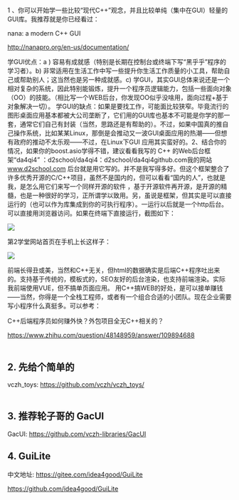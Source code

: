 #  


1 、你可以开始学一些比较“现代C++”观念，并且比较单纯（集中在GUI）轻量的GUI库。我推荐就是你已经看过：   

nana: a modern C++ GUI  

http://nanapro.org/en-us/documentation/          

学GUI优点：a ) 容易有成就感（特别是长期在控制台或终端下写“黑乎乎”程序的学习者）。b) 非常适用在生活工作中写一些提升你生活工作质量的小工具，帮助自己或帮助别人；这当然也是另一种成就感。c) 学GUI，其实GUI总体来说还是一个相对复杂的系统，因此特别能锻炼，提升一个程序员逻辑能力，包括一些面向对象（OO）的技能。（相比写一个WEB后台，你发现OO似乎没啥用，面向过程+基于对象解决一切）。   学GUI的缺点：如果是要找工作，可能面比较狭窄。毕竟流行的图形桌面应用基本都被大公司垄断了，它们用的GUI库也基本不可能是你学的那一套，通常它们自己有封装（当然，思路还是有帮助的）。不过，如果中国真的推自己操作系统，比如某某Linux，那倒是会推动又一波GUI桌面应用的热潮——但想有政府的推动不太乐观——不过，在Linux下GUI 应用其实蛮好的。2、结合你的情况，如果你的boost.asio学得不错，建议看看我写的 C++ 的Web后台框架“da4qi4” ：d2school/da4qi4：d2school/da4qi4​github.com我的网站 www.d2school.com 后台就是用它写的。并不是我写得多好。但这个框架整合了许多优秀开源的C/C++项目，虽然不是国内的，但可以看看“国内的人”，也就是我，是怎么用它们来写一个同样开源的软件 ，基于开源软件再开源，是开源的精髓，也是一种很好的学习，正所谓学以致用。另，虽说是框架，但其实是可以直接运行的（也可以作为库集成到你的可执行程序）。一运行以后就是一个http后台。可以直接用浏览器访问。如果在终端下直接运行，截图如下：

<!-- <img src="https://pic1.zhimg.com/50/v2-71ff79d0a92bc9aeacc76c7e208cea48_hd.jpg" data-rawwidth="918" data-rawheight="645" data-size="normal" data-caption="" data-default-watermark-src="https://pic3.zhimg.com/50/v2-b8644502d3f3ffd0659ecf7e9dd7cfe3_hd.jpg" class="origin_image zh-lightbox-thumb" width="918" data-original="https://pic1.zhimg.com/v2-71ff79d0a92bc9aeacc76c7e208cea48_r.jpg"/>        -->

![](https://pic1.zhimg.com/v2-71ff79d0a92bc9aeacc76c7e208cea48_r.jpg)  


第2学堂网站首页在手机上长这样子：    

<!-- <img src="https://pic4.zhimg.com/50/v2-2ab391a0e14a1e5bdfa55e4888858636_hd.jpg" data-rawwidth="1080" data-rawheight="2220" data-size="small" data-caption="" data-default-watermark-src="https://pic2.zhimg.com/50/v2-ddf892ec32b6399b3ed3d511fa57353c_hd.jpg" class="origin_image zh-lightbox-thumb" width="1080" data-original="https://pic4.zhimg.com/v2-2ab391a0e14a1e5bdfa55e4888858636_r.jpg"/>         -->

![](https://pic4.zhimg.com/v2-2ab391a0e14a1e5bdfa55e4888858636_r.jpg)   


前端长得丑或美，当然和C++无关，但html的数据确实是后端C++程序吐出来的。支持基于传统的，模板式的，SEO友好的后台渲染，也支持前端渲染。实际我前端使用VUE，但不搞单页面应用。        用C++搞WEB的好处，是可以接单赚钱——当然，你得是一个全栈工程师，或者有一个组合合适的小团队。现在企业需要写小程序什么真挺多。可以参考：

C++后端程序员如何赚外快？外包项目全无C++相关的？   

https://www.zhihu.com/question/48148959/answer/109894688   
​
## 2. 先给个简单的

vczh_toys: https://github.com/vczh/vczh_toys/  
​

## 3. 推荐轮子哥的 GacUI

GacUI: https://github.com/vczh-libraries/GacUI   


## 4. GuiLite

中文地址:  https://gitee.com/idea4good/GuiLite   

https://github.com/idea4good/GuiLite   
